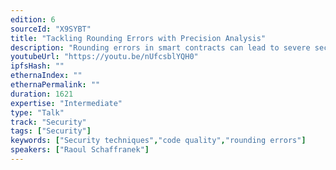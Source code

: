 ```yaml
---
edition: 6
sourceId: "X9SYBT"
title: "Tackling Rounding Errors with Precision Analysis"
description: "Rounding errors in smart contracts can lead to severe security vulnerabilities. In this talk, we'll motivate the importance of rigorous numerical analysis through real-world exploits, and review existing precision analysis techniques. We'll then argue for the development of automated error propagation analysis tools to overcome the tediousness of manual efforts."
youtubeUrl: "https://youtu.be/nUfcsblYQH0"
ipfsHash: ""
ethernaIndex: ""
ethernaPermalink: ""
duration: 1621
expertise: "Intermediate"
type: "Talk"
track: "Security"
tags: ["Security"]
keywords: ["Security techniques","code quality","rounding errors"]
speakers: ["Raoul Schaffranek"]
---
```

